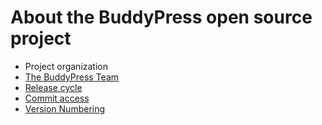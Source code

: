 # About the BuddyPress open source project

- Project organization
- [The BuddyPress Team](./bp-team.md)
- [Release cycle](./release/README.md)
- [Commit access](./commit-access.md)
- [Version Numbering](./version-numbering.md)
